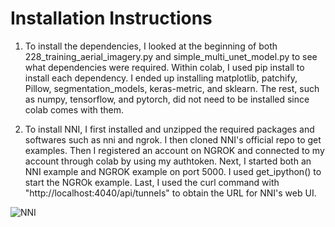 # Installation Instructions

1. To install the dependencies, I looked at the beginning of both 228_training_aerial_imagery.py and simple_multi_unet_model.py to see what dependencies were required. Within colab, I used pip install to install each dependency. I ended up installing matplotlib, patchify, Pillow, segmentation_models, keras-metric, and sklearn. The rest, such as numpy, tensorflow, and pytorch, did not need to be installed since colab comes with them.

2. To install NNI, I first installed and unzipped the required packages and softwares such as nni and ngrok. I then cloned NNI's official repo to get examples. Then I registered an account on NGROK and connected to my account through colab by using my authtoken. Next, I started both an NNI example and NGROK example on port 5000. I used get_ipython() to start the NGROk example. Last, I used the curl command with "http://localhost:4040/api/tunnels" to obtain the URL for NNI's web UI.

![NNI](https://user-images.githubusercontent.com/98201516/198856716-467a7927-37f4-40fb-9f87-3f495055a03f.jpg)
